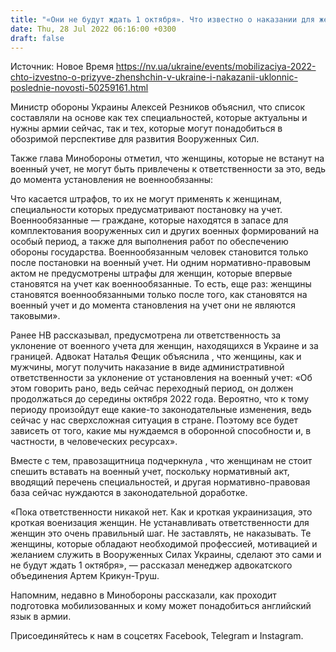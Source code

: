 ```yaml
---
title: "«Они не будут ждать 1 октября». Что известно о наказании для женщин за уклонение от военного учета"
date: Thu, 28 Jul 2022 06:16:00 +0300
draft: false
---
```

Источник: Новое Время https://nv.ua/ukraine/events/mobilizaciya-2022-chto-izvestno-o-prizyve-zhenshchin-v-ukraine-i-nakazanii-uklonnic-poslednie-novosti-50259161.html


Министр обороны Украины Алексей Резников объяснил, что список составляли на основе как тех специальностей, которые актуальны и нужны армии сейчас, так и тех, которые могут понадобиться в обозримой перспективе для развития Вооруженных Сил.

 Также глава Минобороны отметил, что женщины, которые не встанут на военный учет, не могут быть привлечены к ответственности за это, ведь до момента установления не военнообязанны:

Что касается штрафов, то их не могут применять к женщинам, специальности которых предусматривают постановку на учет. Военнообязанные — граждане, которые находятся в запасе для комплектования вооруженных сил и других военных формирований на особый период, а также для выполнения работ по обеспечению обороны государства. Военнообязанным человек становится только после постановки на военный учет. Ни одним нормативно-правовым актом не предусмотрены штрафы для женщин, которые впервые становятся на учет как военнообязанные. То есть, еще раз: женщины становятся военнообязанными только после того, как становятся на военный учет и до момента становления на учет они не являются таковыми».

Ранее НВ рассказывал, предусмотрена ли ответственность за уклонение от военного учета для женщин, находящихся в Украине и за границей. Адвокат Наталья Фещик объяснила , что женщины, как и мужчины, могут получить наказание в виде административной ответственности за уклонение от установления на военный учет: «Об этом говорить рано, ведь сейчас переходный период, он должен продолжаться до середины октября 2022 года. Вероятно, что к тому периоду произойдут еще какие-то законодательные изменения, ведь сейчас у нас сверхсложная ситуация в стране. Поэтому все будет зависеть от того, какие мы нуждаемся в оборонной способности и, в частности, в человеческих ресурсах».

 Вместе с тем, правозащитница подчеркнула , что женщинам не стоит спешить вставать на военный учет, поскольку нормативный акт, вводящий перечень специальностей, и другая нормативно-правовая база сейчас нуждаются в законодательной доработке.

«Пока ответственности никакой нет. Как и кроткая украинизация, это кроткая военизация женщин. Не устанавливать ответственности для женщин это очень правильный шаг. Не заставлять, не наказывать. Те женщины, которые обладают необходимой профессией, мотивацией и желанием служить в Вооруженных Силах Украины, сделают это сами и не будут ждать 1 октября», — рассказал менеджер адвокатского объединения Артем Крикун-Труш.

Напомним, недавно в Минобороны рассказали, как проходит подготовка мобилизованных и кому может понадобиться английский язык в армии.

Присоединяйтесь к нам в соцсетях Facebook, Telegram и Instagram.
